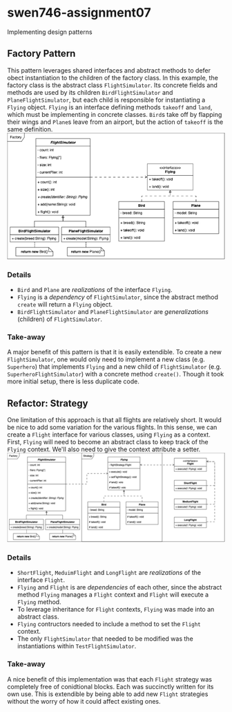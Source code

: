 # swen746-assignment07
Implementing design patterns

## Factory Pattern
This pattern leverages shared interfaces and abstract methods to
defer obect instantiation to the children of the factory class.
In this example, the factory class is the abstract class 
`FlightSimulator`. Its concrete fields and methods are used by
its children `BirdFlightSimulator` and `PlaneFlightSimulator`, 
but each child is responsible for instantiating a `Flying` 
object. `Flying` is an interface defining methods `takeoff` and 
`land`, which must be implementing in concrete classes. `Bird`s
take off by flapping their wings and `Plane`s leave from an 
airport, but the action of `takeoff` is the same definition.
![class diagram for flight simulator factory pattern](
  /assets/factory_diagram.png
)

### Details
* `Bird` and `Plane` are *realizations* of the interface 
`Flying`.
* `Flying` is a *dependency* of `FlightSimulator`, since the
abstract method `create` will return a `Flying` object. 
* `BirdFlightSimulator` and `PlaneFlightSimulator` are 
*generalizations* (children) of `FlightSimulator`.


### Take-away
A major benefit of this pattern is that it is easily extendible.
To create a new `FlightSimulator`, one would only need to 
implement a new class (e.g. `Superhero`) that implements 
`Flying` and a new child of `FlightSimulator` (e.g. 
`SuperheroFlightSimulator`) with a concrete method `create()`.
Though it took more initial setup, there is less duplicate code.

## Refactor: Strategy
One limitation of this approach is that all flights are 
relatively short. It would be nice to add some variation for
the various flights. In this sense, we can create a `Flight` 
interface for various classes, using `Flying` as a context.
First, `Flying` will need to become an abstract class to keep 
track of the `Flying` context. We'll also need to give the 
context attribute a setter. 
![class diagram for flight simulator factory and strategy pattern](
  /assets/factory_and_strategy.png
)


### Details
* `ShortFlight`, `MeduimFlight` and `LongFlight` are 
*realizations* of the interface `Flight`.
* `Flying` and `Flight` is are *dependencies* of each other, 
since the abstract method `Flying` manages a `Flight` context 
and `Flight` will execute a `Flying` method. 
* To leverage inheritance for `Flight` contexts, `Flying` was 
made into an abstract class.
* `Flying` contructors needed to include a method to set the 
`Flight` context.
* The only `FlightSimulator` that needed to be modified was the 
instantiations within `TestFlightSimulator`.


### Take-away
A nice benefit of this implementation was that each `Flight` 
strategy was completely free of conidtional blocks. Each was 
succinctly written for its own use. This is extendible by being 
able to add new `Flight` strategies without the worry of how it 
could affect existing ones.